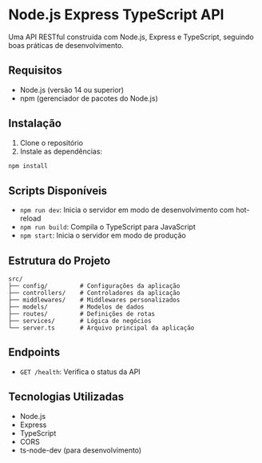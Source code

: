 # Node.js Express TypeScript API

Uma API RESTful construída com Node.js, Express e TypeScript, seguindo boas práticas de desenvolvimento.

## Requisitos

- Node.js (versão 14 ou superior)
- npm (gerenciador de pacotes do Node.js)

## Instalação

1. Clone o repositório
2. Instale as dependências:
```bash
npm install
```

## Scripts Disponíveis

- `npm run dev`: Inicia o servidor em modo de desenvolvimento com hot-reload
- `npm run build`: Compila o TypeScript para JavaScript
- `npm start`: Inicia o servidor em modo de produção

## Estrutura do Projeto

```
src/
├── config/         # Configurações da aplicação
├── controllers/    # Controladores da aplicação
├── middlewares/    # Middlewares personalizados
├── models/         # Modelos de dados
├── routes/         # Definições de rotas
├── services/       # Lógica de negócios
└── server.ts       # Arquivo principal da aplicação
```

## Endpoints

- `GET /health`: Verifica o status da API

## Tecnologias Utilizadas

- Node.js
- Express
- TypeScript
- CORS
- ts-node-dev (para desenvolvimento) 
